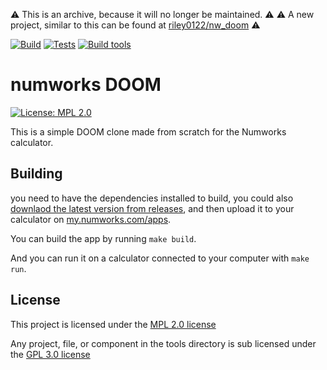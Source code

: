 ⚠️ This is an archive, because it will no longer be maintained. ⚠️
⚠️ A new project, similar to this can be found at [riley0122/nw_doom](https://github.com/riley0122/nw_doom) ⚠️

[![Build](https://github.com/riley0122/numworks_doom/actions/workflows/build.yml/badge.svg)](https://github.com/riley0122/numworks_doom/actions/workflows/build.yml)   [![Tests](https://github.com/riley0122/numworks_doom/actions/workflows/test.yml/badge.svg)](https://github.com/riley0122/numworks_doom/actions/workflows/test.yml)   [![Build tools](https://github.com/riley0122/numworks_doom/actions/workflows/build_tools.yml/badge.svg)](https://github.com/riley0122/numworks_doom/actions/workflows/build_tools.yml)
# numworks DOOM

[![License: MPL 2.0](https://img.shields.io/badge/License-MPL_2.0-brightgreen.svg)](https://opensource.org/licenses/MPL-2.0)

This is a simple DOOM clone made from scratch for the Numworks calculator.

## Building

you need to have the dependencies installed to build, you could also [downlaod the latest version from releases](https://github.com/riley0122/numworks_doom/releases/latest), and then upload it to your calculator on [my.numworks.com/apps](https://my.numworks.com/apps).

You can build the app by running
`
make build
`.

And you can run it on a calculator connected to your computer with
`
make run
`.

## License

This project is licensed under the [MPL 2.0 license](https://mozilla.org/MPL/2.0/)

Any project, file, or component in the tools directory is sub licensed under the [GPL 3.0 license](https://www.gnu.org/licenses/gpl-3.0.html)
